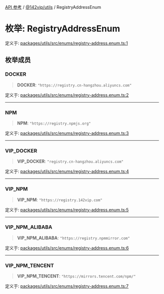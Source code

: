 [API 参考](../../../index.md) / [@142vip/utils](../index.md) / RegistryAddressEnum

# 枚举: RegistryAddressEnum

定义于: [packages/utils/src/enums/registry-address.enum.ts:1](https://github.com/142vip/core-x/blob/bdff6769b69266ddfe7392709afaa643b39c00f4/packages/utils/src/enums/registry-address.enum.ts#L1)

## 枚举成员

### DOCKER

> **DOCKER**: `"https://registry.cn-hangzhou.aliyuncs.com"`

定义于: [packages/utils/src/enums/registry-address.enum.ts:2](https://github.com/142vip/core-x/blob/bdff6769b69266ddfe7392709afaa643b39c00f4/packages/utils/src/enums/registry-address.enum.ts#L2)

***

### NPM

> **NPM**: `"https://registry.npmjs.org"`

定义于: [packages/utils/src/enums/registry-address.enum.ts:3](https://github.com/142vip/core-x/blob/bdff6769b69266ddfe7392709afaa643b39c00f4/packages/utils/src/enums/registry-address.enum.ts#L3)

***

### VIP\_DOCKER

> **VIP\_DOCKER**: `"registry.cn-hangzhou.aliyuncs.com"`

定义于: [packages/utils/src/enums/registry-address.enum.ts:4](https://github.com/142vip/core-x/blob/bdff6769b69266ddfe7392709afaa643b39c00f4/packages/utils/src/enums/registry-address.enum.ts#L4)

***

### VIP\_NPM

> **VIP\_NPM**: `"https://registry.142vip.com"`

定义于: [packages/utils/src/enums/registry-address.enum.ts:5](https://github.com/142vip/core-x/blob/bdff6769b69266ddfe7392709afaa643b39c00f4/packages/utils/src/enums/registry-address.enum.ts#L5)

***

### VIP\_NPM\_ALIBABA

> **VIP\_NPM\_ALIBABA**: `"https://registry.npmmirror.com"`

定义于: [packages/utils/src/enums/registry-address.enum.ts:6](https://github.com/142vip/core-x/blob/bdff6769b69266ddfe7392709afaa643b39c00f4/packages/utils/src/enums/registry-address.enum.ts#L6)

***

### VIP\_NPM\_TENCENT

> **VIP\_NPM\_TENCENT**: `"https://mirrors.tencent.com/npm/"`

定义于: [packages/utils/src/enums/registry-address.enum.ts:7](https://github.com/142vip/core-x/blob/bdff6769b69266ddfe7392709afaa643b39c00f4/packages/utils/src/enums/registry-address.enum.ts#L7)
